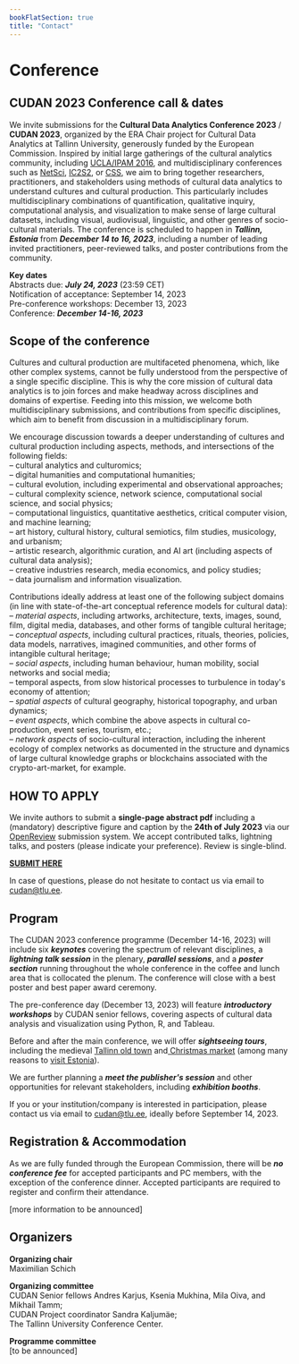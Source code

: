 ```yaml
---
bookFlatSection: true
title: "Contact"
---
```

# Conference

## CUDAN 2023 Conference call & dates  

We invite submissions for the **Cultural Data Analytics Conference 2023** / **CUDAN 2023**, organized by the ERA Chair project for Cultural Data Analytics at Tallinn University, generously funded by the European Commission. Inspired by initial large gatherings of the cultural analytics community, including [UCLA/IPAM 2016](http://www.ipam.ucla.edu/programs/long-programs/culture-analytics/), and multidisciplinary conferences such as [NetSci](https://netscisociety.net/home), [IC2S2](https://www.ic2s2.org/index.html), or [CSS](https://cssociety.org/home), we aim to bring together researchers, practitioners, and stakeholders using methods of cultural data analytics to understand cultures and cultural production. This particularly includes multidisciplinary combinations of quantification, qualitative inquiry, computational analysis, and visualization to make sense of large cultural datasets, including visual, audiovisual, linguistic, and other genres of socio-cultural materials. The conference is scheduled to happen in ***Tallinn, Estonia*** from ***December 14 to 16, 2023***, including a number of leading invited practitioners, peer-reviewed talks, and poster contributions from the community.

**Key dates**  
Abstracts due:  ***July 24, 2023*** (23:59 CET)  
Notification of acceptance: September 14, 2023  
Pre-conference workshops: December 13, 2023  
Conference: ***December 14-16, 2023***  

## Scope of the conference  

Cultures and cultural production are multifaceted phenomena, which, like other complex systems, cannot be fully understood from the perspective of a single specific discipline. This is why the core mission of cultural data analytics is to join forces and make headway across disciplines and domains of expertise. Feeding into this mission, we welcome both multidisciplinary submissions, and contributions from specific disciplines, which aim to benefit from discussion in a multidisciplinary forum.

We encourage discussion towards a deeper understanding of cultures and cultural production including aspects, methods, and intersections of the following fields:  
– cultural analytics and culturomics;  
– digital humanities and computational humanities;  
– cultural evolution, including experimental and observational approaches;  
– cultural complexity science, network science, computational social science, and social physics;  
– computational linguistics, quantitative aesthetics, critical computer vision, and machine learning;  
– art history, cultural history, cultural semiotics, film studies, musicology, and urbanism;  
– artistic research, algorithmic curation, and AI art (including aspects of cultural data analysis);  
– creative industries research, media economics, and policy studies;  
– data journalism and information visualization.  
  
Contributions ideally address at least one of the following subject domains (in line with state-of-the-art conceptual reference models for cultural data):  
– *material aspects*, including artworks, architecture, texts, images, sound, film, digital media, databases, and other forms of tangible cultural heritage;  
– *conceptual aspects*, including cultural practices, rituals, theories, policies, data models, narratives, imagined communities, and other forms of intangible cultural heritage;  
– *social aspects*, including human behaviour, human mobility, social networks and social media;  
– temporal aspects, from slow historical processes to turbulence in today's economy of attention;    
– *spatial aspects* of cultural geography, historical topography, and urban dynamics;  
– *event aspects*, which combine the above aspects in cultural co-production, event series, tourism, etc.;  
– *network aspects* of socio-cultural interaction, including the inherent ecology of complex networks as documented in the structure and dynamics of large cultural knowledge graphs or blockchains associated with the crypto-art-market, for example.  
  
## HOW TO APPLY

We invite authors to submit a **single-page abstract pdf** including a (mandatory) descriptive figure and caption by the **24th of July 2023** via our [OpenReview](https://openreview.net/group?id=CUDAN.tlu.ee/2023/Conference) submission system. We accept contributed talks, lightning talks, and posters (please indicate your preference). Review is single-blind.  

**[SUBMIT HERE](https://openreview.net/group?id=CUDAN.tlu.ee/2023/Conference)** 

In case of questions, please do not hesitate to contact us via email to <cudan@tlu.ee>.  

## Program

The CUDAN 2023 conference programme (December 14-16, 2023) will include six ***keynotes*** covering the spectrum of relevant disciplines, a ***lightning talk session*** in the plenary, ***parallel sessions***, and a ***poster section*** running throughout the whole conference in the coffee and lunch area that is collocated the plenum. The conference will close with a best poster and best paper award ceremony.  

The pre-conference day (December 13, 2023) will feature ***introductory workshops*** by CUDAN senior fellows, covering aspects of cultural data analysis and visualization using Python, R, and Tableau.   

Before and after the main conference, we will offer ***sightseeing tours***, including the medieval [Tallinn old town](https://www.visitestonia.com/en/where-to-go/tallinn/tallinn-old-town) and[ Christmas market](https://www.visitestonia.com/en/why-estonia/christmas-in-tallinn) (among many reasons to [visit Estonia](https://www.visitestonia.com/en/)).  

We are further planning a ***meet the publisher's session*** and other opportunities for relevant stakeholders, including ***exhibition booths***.  

If you or your institution/company is interested in participation, please contact us via email to <cudan@tlu.ee>, ideally before September 14, 2023.  

## Registration & Accommodation

As we are fully funded through the European Commission, there will be ***no conference fee*** for accepted participants and PC members, with the exception of the conference dinner. Accepted participants are required to register and confirm their attendance.  

[more information to be announced]

## Organizers

**Organizing chair**  
Maximilian Schich  

**Organizing committee**  
CUDAN Senior fellows Andres Karjus, Ksenia Mukhina, Mila Oiva, and Mikhail Tamm;  
CUDAN Project coordinator Sandra Kaljumäe;  
The Tallinn University Conference Center.  

**Programme committee**  
[to be announced]  
